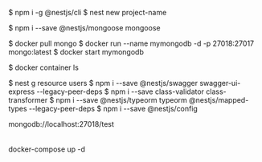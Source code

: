 $ npm i -g @nestjs/cli
$ nest new project-name

$ npm i --save @nestjs/mongoose mongoose

$ docker pull mongo
$ docker run --name mymongodb -d -p 27018:27017 mongo:latest
$ docker start mymongodb

$ docker container ls

$ nest g resource users
$ npm i --save @nestjs/swagger swagger-ui-express --legacy-peer-deps
$ npm i --save class-validator class-transformer
$ npm i --save @nestjs/typeorm typeorm @nestjs/mapped-types --legacy-peer-deps
$ npm i --save @nestjs/config 

mongodb://localhost:27018/test

######

docker-compose up -d

<!-- docker build -t api-nest:1.0.0 . -->
<!-- docker run --detach --name= api-nest --publish 37017:27017 api-nest:1.0.0 -->
